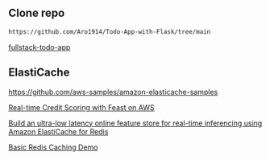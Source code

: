 ## Clone repo
```bash
https://github.com/Aro1914/Todo-App-with-Flask/tree/main

```

[fullstack-todo-app](https://github.com/KWagner91/fullstack-todo-app)

## ElastiCache

https://github.com/aws-samples/amazon-elasticache-samples

[Real-time Credit Scoring with Feast on AWS](https://github.com/aws-samples/amazon-elasticache-samples/tree/main/blogs/feast-aws-credit-scoring)

[Build an ultra-low latency online feature store for real-time inferencing using Amazon ElastiCache for Redis](https://aws.amazon.com/blogs/database/build-an-ultra-low-latency-online-feature-store-for-real-time-inferencing-using-amazon-elasticache-for-redis/)

[Basic Redis Caching Demo](https://github.com/redis-developer/basic-caching-demo-nodejs)